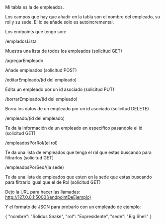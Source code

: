 Mi tabla es la de empleados.

Los campos que hay que añadir en la tabla son el nombre del empleado, su rol y su sede. El id se añade solo es autoincremental.

Los endpoints que tengo son:

/empladosLista

Muestra una lista de todos los empleados (solicitud GET)


/agregarEmpleado

Añade empleados (solicitud POST)


/editarEmpleado/(id del empleado)

Edita un empleado por un id asociado (solicitud PUT)


/borrarEmpleado/(id del empleado)

Borra los datos de un empleado por un id asociado (solicitud DELETE)


/empleado/(id del empleado)

Te da la información de un empleado en específico pasandole el id (solicitud GET)


/empleadosPorRol/(el rol)

Te da una lista de empleados que tenga el rol que estas buscando para filtrarlos (solicitud GET)


/empleadosPorSed/(la sede)

Te da una lista de empleados que esten en la sede que estas buscando para filtrarlo igual que el de Rol (solicitud GET)


Dejo la URL para hacer las llamadas: http://127.0.0.1:5000(/endpointDeEjemplo)

Y el formato de JSON para probarlo con un empleado de ejemplo:

{
    "nombre": "Solidus Snake",
    "rol": "Expresidente",
    "sede": "Big Shell"
}